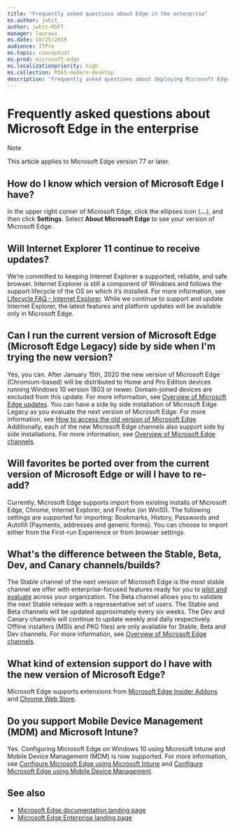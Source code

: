 ```yaml
---
title: "Frequently asked questions about Edge in the enterprise"
ms.author: jwhit
author: jwhit-MSFT
manager: laurawi
ms.date: 10/25/2019
audience: ITPro
ms.topic: conceptual
ms.prod: microsoft-edge
ms.localizationpriority: high
ms.collection: M365-modern-desktop
description: "Frequently asked questions about deploying Microsoft Edge in the enterprise"
---
```


# Frequently asked questions about Microsoft Edge in the enterprise

> [!NOTE]
> This article applies to Microsoft Edge version 77 or later.

## How do I know which version of Microsoft Edge I have?

In the upper right corner of Microsoft Edge, click the ellipses icon (**...**), and then click **Settings**. Select **About Microsoft Edge** to see your version of Microsoft Edge.

## Will Internet Explorer 11 continue to receive updates?

We’re committed to keeping Internet Explorer a supported, reliable, and safe browser. Internet Explorer is still a component of Windows and follows the support lifecycle of the OS on which it’s installed. For more information, see [Lifecycle FAQ - Internet Explorer](https://support.microsoft.com/help/17454/). While we continue to support and update Internet Explorer, the latest features and platform updates will be available only in Microsoft Edge.

## Can I run the current version of Microsoft Edge (Microsoft Edge Legacy) side by side when I'm trying the new version?

Yes, you can. After January 15th, 2020 the new version of Microsoft Edge (Chromium-based) will be distributed to Home and Pro Edition devices running Windows 10 version 1803 or newer. Domain-joined devices are excluded from this update. For more information, see [Overview of Microsoft Edge updates](https://docs.microsoft.com/deployedge/microsoft-edge-blocker-toolkit#overview). You can have a side by side installation of Microsoft Edge Legacy as you evaluate the next version of Microsoft Edge. For more information, see [How to access the old version of Microsoft Edge](https://docs.microsoft.com/deployedge/microsoft-edge-sysupdate-access-old-edge). Additionally, each of the new Microsoft Edge channels also support side by side installations. For more information, see [Overview of Microsoft Edge channels](https://docs.microsoft.com/deployedge/microsoft-edge-channels).

## Will favorites be ported over from the current version of Microsoft Edge or will I have to re-add?

Currently, Microsoft Edge supports import from existing installs of Microsoft Edge, Chrome, Internet Explorer, and Firefox (on Win10). The following settings are supported for importing: Bookmarks, History, Passwords and Autofill (Payments, addresses and generic forms). You can choose to import either from the First-run Experience or from browser settings.  

## What's the difference between the Stable, Beta, Dev, and Canary channels/builds?

The Stable channel of the next version of Microsoft Edge is the most stable channel we offer with enterprise-focused features ready for you to [pilot and evaluate](https://aka.ms/EdgeEnterprise) across your organization. The Beta channel allows you to validate the next Stable release with a representative set of users. The Stable and Beta channels will be updated approximately every six weeks. The Dev and Canary channels will continue to update weekly and daily respectively. Offline installers (MSIs and PKG files) are only available for Stable, Beta and Dev channels. For more information, see [Overview of Microsoft Edge channels](https://docs.microsoft.com/deployedge/microsoft-edge-channels).

## What kind of extension support do I have with the new version of Microsoft Edge?

Microsoft Edge supports extensions from [Microsoft Edge Insider Addons](https://go.microsoft.com/fwlink/?linkid=2081222) and [Chrome Web Store](https://go.microsoft.com/fwlink/?linkid=2072338).

## Do you support Mobile Device Management (MDM) and Microsoft Intune?

Yes. Configuring Microsoft Edge on Windows 10 using Microsoft Intune and Mobile Device Management (MDM) is now supported. For more information, see [Configure Microsoft Edge using Microsoft Intune](configure-edge-with-intune.md) and [Configure Microsoft Edge using Mobile Device Management](configure-edge-with-mdm.md).

## See also

- [Microsoft Edge documentation landing page](https://docs.microsoft.com/DeployEdge/)
- [Microsoft Edge Enterprise landing page](https://aka.ms/EdgeEnterprise)
